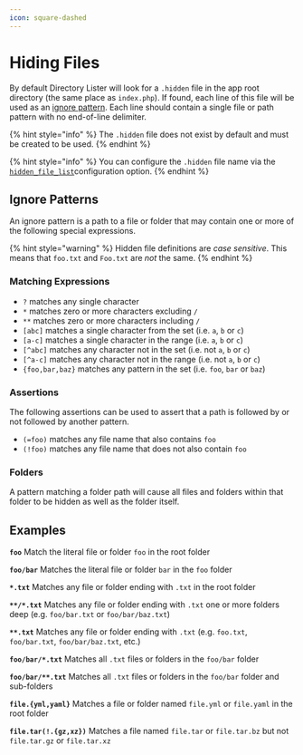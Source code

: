 ```yaml
---
icon: square-dashed
---
```


# Hiding Files

By default Directory Lister will look for a `.hidden` file in the app root directory (the same place as `index.php`). If found, each line of this file will be used as an [ignore pattern](hiding-files.md#ignore-patterns). Each line should contain a single file or path pattern with no end-of-line delimiter.

{% hint style="info" %}
The `.hidden` file does not exist by default and must be created to be used.
{% endhint %}

{% hint style="info" %}
You can configure the `.hidden` file name via the [`hidden_file_list`](configuration-reference.md#hidden_files_list)configuration option.
{% endhint %}

## Ignore Patterns

An ignore pattern is a path to a file or folder that may contain one or more of the following special expressions.

{% hint style="warning" %}
Hidden file definitions are _case sensitive_. This means that `foo.txt` and `Foo.txt` are _not_ the same.
{% endhint %}

### Matching Expressions

* `?` matches any single character
* `*` matches zero or more characters excluding `/`
* `**` matches zero or more characters including `/`
* `[abc]` matches a single character from the set (i.e. `a`, `b` or `c`)
* `[a-c]` matches a single character in the range (i.e. `a`, `b` or `c`)
* `[^abc]` matches any character not in the set (i.e. not `a`, `b` or `c`)
* `[^a-c]` matches any character not in the range (i.e. not `a`, `b` or `c`)
* `{foo,bar,baz}` matches any pattern in the set (i.e. `foo`, `bar` or `baz`)

### Assertions

The following assertions can be used to assert that a path is followed by or not followed by another pattern.

* `(=foo)` matches any file name that also contains `foo`
* `(!foo)` matches any file name that does not also contain `foo`

### Folders

A pattern matching a folder path will cause all files and folders within that folder to be hidden as well as the folder itself.

## Examples

**`foo`** Match the literal file or folder `foo` in the root folder

**`foo/bar`** Matches the literal file or folder `bar` in the `foo` folder

**`*.txt`** Matches any file or folder ending with `.txt` in the root folder

**`**/*.txt`** Matches any file or folder ending with `.txt` one or more folders deep (e.g. `foo/bar.txt` or `foo/bar/baz.txt`)

**`**.txt`** Matches any file or folder ending with `.txt` (e.g. `foo.txt`, `foo/bar.txt`, `foo/bar/baz.txt`, etc.)

**`foo/bar/*.txt`** Matches all `.txt` files or folders in the `foo/bar` folder

**`foo/bar/**.txt`** Matches all `.txt` files or folders in the `foo/bar` folder and sub-folders

**`file.{yml,yaml}`** Matches a file or folder named `file.yml` or `file.yaml` in the root folder

**`file.tar(!.{gz,xz})`** Matches a file named `file.tar` or `file.tar.bz` but not `file.tar.gz` or `file.tar.xz`
